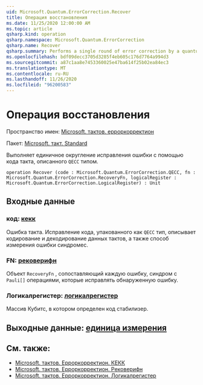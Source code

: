 ```yaml
---
uid: Microsoft.Quantum.ErrorCorrection.Recover
title: Операция восстановления
ms.date: 11/25/2020 12:00:00 AM
ms.topic: article
qsharp.kind: operation
qsharp.namespace: Microsoft.Quantum.ErrorCorrection
qsharp.name: Recover
qsharp.summary: Performs a single round of error correction by a quantum code described by a `QECC` type.
ms.openlocfilehash: bdf09decc3705d3285f4eb605c176d7764a994d3
ms.sourcegitcommit: a87c1aa8e7453360025e47ba614f25b02ea84ec3
ms.translationtype: MT
ms.contentlocale: ru-RU
ms.lasthandoff: 11/26/2020
ms.locfileid: "96200583"
---
```

# <a name="recover-operation"></a>Операция восстановления

Пространство имен: [Microsoft. тактов. ерроркорректион](xref:Microsoft.Quantum.ErrorCorrection)

Пакет: [Microsoft. такт. Standard](https://nuget.org/packages/Microsoft.Quantum.Standard)


Выполняет единичное округление исправления ошибки с помощью кода такта, описанного `QECC` типом.

```qsharp
operation Recover (code : Microsoft.Quantum.ErrorCorrection.QECC, fn : Microsoft.Quantum.ErrorCorrection.RecoveryFn, logicalRegister : Microsoft.Quantum.ErrorCorrection.LogicalRegister) : Unit
```


## <a name="input"></a>Входные данные

### <a name="code--qecc"></a>код: [кекк](xref:Microsoft.Quantum.ErrorCorrection.QECC)

Ошибка такта. Исправление кода, упакованного как `QECC` тип, описывает кодирование и декодирование данных тактов, а также способ измерения ошибки синдромес.


### <a name="fn--recoveryfn"></a>FN: [рековерифн](xref:Microsoft.Quantum.ErrorCorrection.RecoveryFn)

Объект `RecoveryFn` , сопоставляющий каждую ошибку, синдром с `Pauli[]` операциями, которые исправлять обнаруженную ошибку.


### <a name="logicalregister--logicalregister"></a>Логикалрегистер: [логикалрегистер](xref:Microsoft.Quantum.ErrorCorrection.LogicalRegister)

Массив Кубитс, в котором определен код стабилизер.



## <a name="output--unit"></a>Выходные данные: [единица измерения](xref:microsoft.quantum.lang-ref.unit)



## <a name="see-also"></a>См. также:

- [Microsoft. тактов. Ерроркорректион. КЕКК](xref:Microsoft.Quantum.ErrorCorrection.QECC)
- [Microsoft. тактов. Ерроркорректион. Рековерифн](xref:Microsoft.Quantum.ErrorCorrection.RecoveryFn)
- [Microsoft. тактов. Ерроркорректион. Логикалрегистер](xref:Microsoft.Quantum.ErrorCorrection.LogicalRegister)